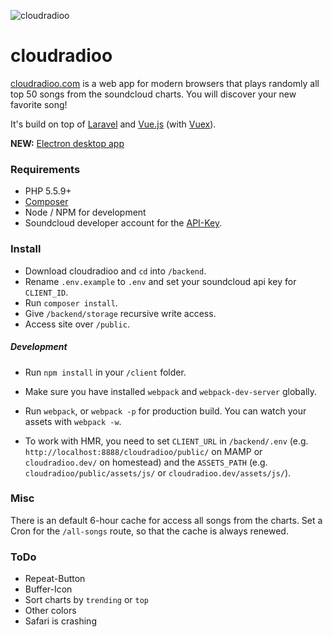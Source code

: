 ![cloudradioo](http://i.imgur.com/DqF9ARE.png)

cloudradioo
===============

[cloudradioo.com](http://cloudradioo.com) is a web app for modern browsers that plays randomly all top 50 songs from the soundcloud charts. You will discover your new favorite song!

It's build on top of [Laravel](https://www.laravel.com) and [Vue.js](http://vuejs.org) (with [Vuex](https://github.com/vuejs/vuex)).

**NEW:** [Electron desktop app](https://github.com/devfake/cloudradioo-app)

### Requirements

* PHP 5.5.9+
* [Composer](https://getcomposer.org/)
* Node / NPM for development
* Soundcloud developer account for the [API-Key](https://developers.soundcloud.com/).

### Install

* Download cloudradioo and `cd` into `/backend`.
* Rename `.env.example` to `.env` and set your soundcloud api key for `CLIENT_ID`.
* Run `composer install`.
* Give `/backend/storage` recursive write access.
* Access site over `/public`.

##### Development

* Run `npm install` in your `/client` folder.
* Make sure you have installed `webpack` and `webpack-dev-server` globally.
* Run `webpack`, or `webpack -p` for production build. You can watch your assets with `webpack -w`.

* To work with HMR, you need to set `CLIENT_URL`  in `/backend/.env` (e.g. `http://localhost:8888/cloudradioo/public/` on MAMP or `cloudradioo.dev/` on homestead) and the `ASSETS_PATH` (e.g. `cloudradioo/public/assets/js/` or `cloudradioo.dev/assets/js/`).

### Misc

There is an default 6-hour cache for access all songs from the charts. Set a Cron for the `/all-songs` route, so that the cache is always renewed.

### ToDo

* Repeat-Button
* Buffer-Icon
* Sort charts by `trending` or `top`
* Other colors
* Safari is crashing
